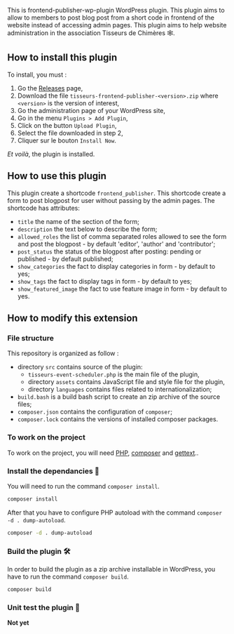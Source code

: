 This is frontend-publisher-wp-plugin WordPress plugin. This plugin aims to allow to members to post blog post from a short code in frontend of the website instead of accessing admin pages. This plugin aims to help website administration in the association Tisseurs de Chimères 🕸️.


## How to install this plugin

To install, you must :

1. Go the [Releases](https://github.com/trambi/frontend-publisher-wp-plugin/releases) page,
1. Download the file `tisseurs-frontend-publisher-<version>.zip` where `<version>` is the version of interest,
1. Go the administration page of your WordPress site,
1. Go in the menu `Plugins > Add Plugin`,
1. Click on the button `Upload Plugin`,
1. Select the file downloaded in step 2,
1. Cliquer sur le bouton `Install Now`.

*Et voilà*, the plugin is installed.



## How to use this plugin

This plugin create a shortcode `frontend_publisher`. This shortcode create a form to post blogpost for user without passing by the admin pages. 
The shortcode has attributes:

- `title` the name of the section of the form;
- `description` the text below to describe the form;
- `allowed_roles` the list of comma separated roles allowed to see the form and post the blogpost - by default 'editor', 'author' and 'contributor';
- `post_status` the status of the blogpost after posting: pending or published - by default published;
- `show_categories` the fact to display categories in form - by default to yes;
- `show_tags` the fact to display tags in form - by default to yes;
- `show_featured_image` the fact to use feature image in form - by default to yes.


## How to modify this extension

### File structure

This repository is organized as follow :

 - directory `src` contains source of the plugin:
   - `tisseurs-event-scheduler.php` is the main file of the plugin,
   - directory `assets` contains JavaScript file and style file for the plugin,
   - directory `languages` contains files related to internationalization;
 - `build.bash` is a build bash script to create an zip archive of the source files;
 - `composer.json` contains the configuration of `composer`;
 - `composer.lock` contains the versions of installed composer packages.

### To work on the project

To work on the project, you will need [PHP](https://www.php.net), [composer](https://getcomposer.org/) and [gettext](https://www.gnu.org/software/gettext/)..

### Install the dependancies 🚚

You will need to run the command `composer install`.

```bash
composer install
```

After that you have to configure PHP autoload with the command `composer -d . dump-autoload`.

```bash
composer -d . dump-autoload
```

### Build the plugin 🛠️

In order to build the plugin as a zip archive installable in WordPress, you have to run the command `composer build`.

```bash
composer build
```

### Unit test the plugin 🧪

**Not yet**